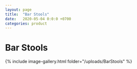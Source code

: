 ```yaml
---
layout: page
title:  "Bar Stools"
date:   2020-05-04 0:0:0 +0700
categories: product
---
```

# Bar Stools

{% include image-gallery.html folder="/uploads/BarStools" %}